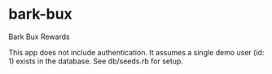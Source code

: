 # bark-bux
Bark Bux Rewards

This app does not include authentication. It assumes a single demo user (id: 1) exists in the database. See db/seeds.rb for setup.
